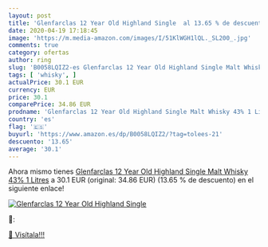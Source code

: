 ```yaml
---
layout: post
title: 'Glenfarclas 12 Year Old Highland Single  al 13.65 % de descuento'
date: 2020-04-19 17:18:45
image: 'https://m.media-amazon.com/images/I/51KlWGH1lQL._SL200_.jpg'
comments: true
category: ofertas
author: ring
slug: 'B0058LQIZ2-es Glenfarclas 12 Year Old Highland Single Malt Whisky 43% 1...'
tags: [ 'whisky', ]
actualPrice: 30.1 EUR
currency: EUR
price: 30.1
comparePrice: 34.86 EUR
prodname: 'Glenfarclas 12 Year Old Highland Single Malt Whisky 43% 1 Litres'
country: 'es'
flag: '🇪🇸'
buyurl: 'https://www.amazon.es/dp/B0058LQIZ2/?tag=tolees-21'
descuento: '13.65'
average: '30.1'
---
```


Ahora mismo tienes [Glenfarclas 12 Year Old Highland Single Malt Whisky 43% 1 Litres](https://www.amazon.es/dp/B0058LQIZ2/?tag=tolees-21) a 30.1 EUR (original: 34.86 EUR) (13.65 %  de descuento) en el siguiente enlace!

[![Glenfarclas 12 Year Old Highland Single ](https://m.media-amazon.com/images/I/51KlWGH1lQL._SL200_.jpg)](https://www.amazon.es/dp/B0058LQIZ2/?tag=tolees-21)

🔎:


[🛒 Visítala!!!](https://www.amazon.es/dp/B0058LQIZ2/?tag=tolees-21)
